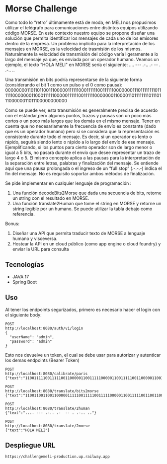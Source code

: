 # Morse Challenge

Como todo lo “retro” últimamente está de moda, en MELI nos propusimos utilizar el telégrafo para comunicaciones entre distintos equipos utilizando código MORSE. En este contexto nuestro equipo se propone diseñar una solución que permita identificar los mensajes de cada uno de los emisores dentro de la empresa.
Un problema implícito para la interpretación de los mensajes en MORSE, es la velocidad de trasmisión de los mismos. Naturalmente la velocidad de transmisión del código varía ligeramente a lo largo del mensaje ya que, es enviada por un operador humano.
Veamos un ejemplo, el texto “HOLA MELI" en MORSE sería el siguiente:
.... --- .-.. .- -- . .-.. ..

Una transmisión en bits podría representarse de la siguiente forma (considerando el bit 1 como un pulso y el 0 como pausa):
00000000110110110011100000111111000111111001111110000000111011111111011111100000001100011111100000111111001111110000000110000110111111110111011100000011011100000000000

Como se puede ver, esta transmisión es generalmente precisa de acuerdo con el estándar,pero algunos puntos, trazos y pausas son un poco más cortos o un poco más largos que los demás en el mismo mensaje.
Tener en cuenta que no necesariamente la frecuencia de envío es constante (dado que es un operador humano) pero sí se considera que la representación es consistente durante todo el mensaje. Es decir, si un operador es lento o rápido, seguirá siendo lento o rápido a lo largo del envío de ese mensaje. Ejemplificando, si los puntos para cierto operador son de largo menor o igual a 5 bits, no pasará durante el envío que desee representar un trazo de largo 4 o 5. El mismo concepto aplica a las pausas para la interpretación de la separación entre letras, palabras y finalización del mensaje.
Se entiende aquí que una pausa prolongada o el ingreso de un “full stop” (.-.-.-) indica el fin del mensaje. No es requisito soportar ambos métodos de finalización.

Se pide implementar en cualquier lenguaje de programación :
1. Una función decodeBits2Morse que dada una secuencia de bits, retorne un
   string con el resultado en MORSE.
2. Una función translate2Human que tome el string en MORSE y retorne un string
   legible por un humano. Se puede utilizar la tabla debajo como referencia.

Bonus:
1. Diseñar una API que permita traducir texto de MORSE a lenguaje humano y
   visceversa.
2. Hostear la API en un cloud público (como app engine o cloud foundry) y enviar la
   URL para consulta

## Tecnologías

- JAVA 17
- Spring Boot


## Uso

Al tener los endpoints segurizados, primero es necesario hacer el login con el siguiente body:


```
POST
http://localhost:8080/auth/v1/login 
{
  "userName": "admin",
  "password": "admin"
} 
```
Esto nos devuelve un token, el cual se debe usar para autorizar y autenticar los demas endpoints (Bearer Token)
```
POST
http://localhost:8080/calibrate/paris
{"text":"110011111001111100110000011001111100000110011111001100000110011000001100110011000000000011001111100111110011000001100111110000011001111100110000011001100000110011001100000000001100111110011111001100000110011111000001100111110011000001100110000011001100110000000000"}

POST
http://localhost:8080/translate/bits2morse
{"text":"110011001100110000011111001111100111110000011001111100110011000001100111110000000011110011111000001100000110011111001100110000011001100"}

POST
http://localhost:8080/translate/2human
{"text":".... --- .-.. .-  -- . .-.. .."}

POST
http://localhost:8080/translate/2morse
{"text":"HOLA MELI"}
```
## Despliegue URL
```
https://challengemeli-production.up.railway.app
```